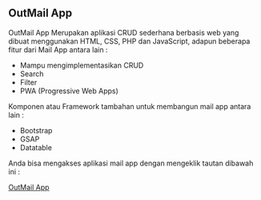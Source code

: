 ## OutMail App

OutMail App Merupakan aplikasi CRUD sederhana berbasis web  yang dibuat menggunakan HTML, CSS, PHP dan JavaScript, adapun beberapa fitur dari Mail App antara lain :

* Mampu mengimplementasikan CRUD
* Search
* Filter
* PWA (Progressive Web Apps)


Komponen atau Framework tambahan  untuk membangun mail app antara lain :

* Bootstrap
* GSAP
* Datatable

Anda bisa mengakses aplikasi mail app dengan mengeklik tautan dibawah ini :

[OutMail App](https://outmaill.herokuapp.com/)
